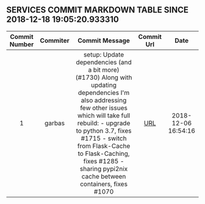 ## SERVICES COMMIT MARKDOWN TABLE SINCE 2018-12-18 19:05:20.933310

| Commit Number | Commiter | Commit Message | Commit Url | Date | 
|:---:|:----:|:----------------------------------:|:------:|:----:| 
|1|garbas|setup: Update dependencies (and a bit more) (#1730)  Along with updating dependencies I'm also addressing few other issues which will take full rebuild:    - upgrade to python 3.7, fixes #1715   - switch from Flask-Cache to Flask-Caching, fixes #1285   - sharing pypi2nix cache between containers, fixes #1070|[URL](https://github.com/mozilla/release-services/commit/bdebc7818475c6a3a8a60127b152cefc33beb7b9)|2018-12-06 16:54:16


